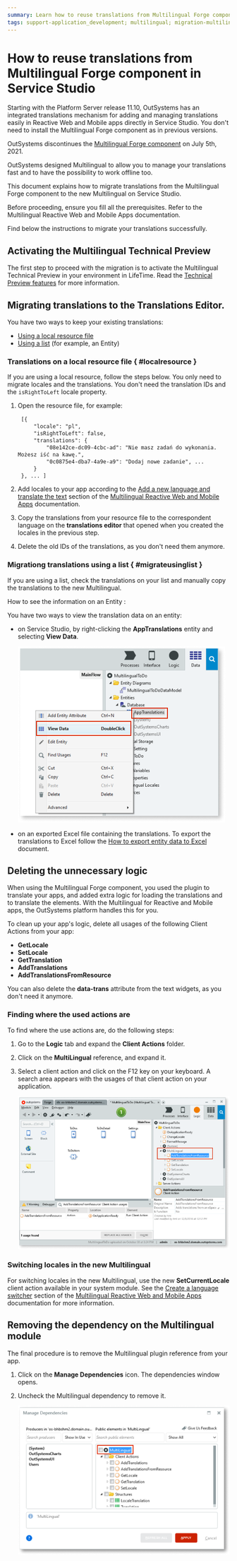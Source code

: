 ```yaml
---
summary: Learn how to reuse translations from Multilingual Forge component in Service Studio translation management. This feature is a technical preview.
tags: support-application_development; multilingual; migration-multilingual-translations; multilingual-service-studio
---
```


# How to reuse translations from Multilingual Forge component in Service Studio

Starting with the Platform Server release 11.10, OutSystems has an integrated translations mechanism for adding and managing translations easily in Reactive Web and Mobile apps directly in Service Studio. You don't need to install the Multilingual Forge component as in previous versions.

<div class="info" markdown="1">

OutSystems discontinues the [Multilingual Forge component](https://www.outsystems.com/forge/component-overview/1784/multilingual-component) on July 5th, 2021.

</div>

OutSystems designed Multilingual to allow you to manage your translations fast and to have the possibility to work offline too.

This document explains how to migrate translations from the Multilingual Forge component to the new Multilingual on Service Studio.

Before proceeding, ensure you fill all the prerequisites. Refer to the Multilingual Reactive Web and Mobile Apps documentation.

Find below the instructions to migrate your translations successfully.

## Activating the Multilingual Technical Preview

The first step to proceed with the migration is to activate the Multilingual Technical Preview in your environment in LifeTime. Read the [Technical Preview features](https://success.outsystems.com/Support/Enterprise_Customers/Upgrading/Technical_Preview_features) for more information.


## Migrating translations to the Translations Editor.

You have two ways to keep your existing translations:

* [Using a local resource file](#localresource)
* [Using a list](#migrateusinglist) (for example, an Entity)


### Translations on a local resource file { #localresource }

If you are using a local resource, follow the steps below. You only need to migrate locales and the translations. You don't need the translation IDs and the `isRightToLeft` locale property.

1. Open the resource file, for example:

        [{
            "locale": "pl",
            "isRightToLeft": false,
            "translations": {
                "08e142ce-dc09-4cbc-ad": "Nie masz zadań do wykonania. Możesz iść na kawę.",
                "0c0875e4-dba7-4a9e-a9": "Dodaj nowe zadanie", ...
            } 
        }, ... ]

1. Add locales to your app according to the [Add a new language and translate the text](https://success.outsystems.com/Documentation/11/Developing_an_Application/Design_UI/Technical_Preview_-_Multilingual_Reactive_Web_and_Mobile_Apps/Translate_your_app#add-new-language) section of the [Multilingual Reactive Web and Mobile Apps](https://success.outsystems.com/Documentation/11/Developing_an_Application/Design_UI/Technical_Preview_-_Multilingual_Reactive_Web_and_Mobile_Apps) documentation.

1. Copy the translations from your resource file to the correspondent language on the **translations editor** that opened when you created the locales in the previous step.

1. Delete the old IDs of the translations, as you don't need them anymore.

### Migrationg translations using a list { #migrateusinglist }

If you are using a list, check the translations on your list and manually copy the translations to the new Multilingual.

How to see the information on an Entity
:

You have two ways to view the translation data on an entity:

* on Service Studio, by right-clicking the **AppTranslations** entity and selecting **View Data**.

    ![View data list](images/multilingual-migration-data-list.png)

* on an exported Excel file containing the translations. To export the translations to Excel follow the [How to export entity data to Excel](../../data/export-entity-data-excel/faq.md) document.

## Deleting the unnecessary logic

When using the Multilingual Forge component, you used the plugin to translate your apps, and added extra logic for loading the translations and to translate the elements. With the Multilingual for Reactive and Mobile apps, the OutSystems platform handles this for you.

To clean up your app's logic, delete all usages of the following Client Actions from your app:

* **GetLocale**
* **SetLocale**
* **GetTranslation**
* **AddTranslations**
* **AddTranslationsFromResource**

You can also delete the **data-trans** attribute from the text widgets, as you don't need it anymore.

### Finding where the used actions are

To find where the use actions are, do the following steps:	

1. Go to the **Logic** tab and expand the **Client Actions** folder.

1. Click on the **MultiLingual** reference, and expand it.

1. Select a client action and click on the F12 key on your keyboard. A search area appears with the usages of that client action on your application.

    ![Multilingual client actions](images/multilingual-client-actions.png)

### Switching locales in the new Multilingual

For switching locales in the new Multilingual, use the new **SetCurrentLocale** client action available in your system module. See the [Create a language switcher](https://success.outsystems.com/Documentation/11/Developing_an_Application/Design_UI/Technical_Preview_-_Multilingual_Reactive_Web_and_Mobile_Apps/Translate_your_app#add-language-switcher) section of the [Multilingual Reactive Web and Mobile Apps](https://success.outsystems.com/Documentation/11/Developing_an_Application/Design_UI/Technical_Preview_-_Multilingual_Reactive_Web_and_Mobile_Apps) documentation for more information.

## Removing the dependency on the Multilingual module

The final procedure is to remove the Multilingual plugin reference from your app.

1. Click on the **Manage Dependencies** icon. The dependencies window opens.

1. Uncheck the Multilingual dependency to remove it.

    ![Removing the Multilingual dependency](images/multilingual-remove-dependency.png)



